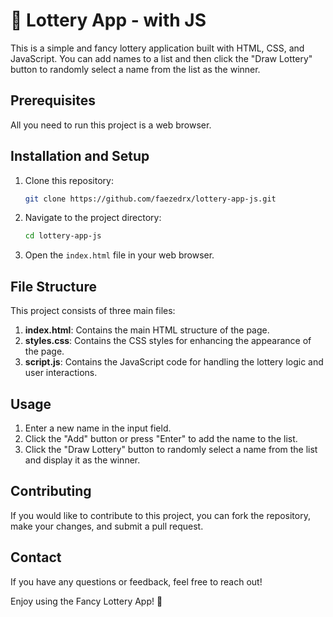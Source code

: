 # 🎉 Lottery App - with JS

This is a simple and fancy lottery application built with HTML, CSS, and JavaScript. You can add names to a list and then click the "Draw Lottery" button to randomly select a name from the list as the winner.

## Prerequisites

All you need to run this project is a web browser.

## Installation and Setup

1. Clone this repository:
    ```bash
    git clone https://github.com/faezedrx/lottery-app-js.git
    ```

2. Navigate to the project directory:
    ```bash
    cd lottery-app-js
    ```

3. Open the `index.html` file in your web browser.

## File Structure

This project consists of three main files:

1. **index.html**: Contains the main HTML structure of the page.
2. **styles.css**: Contains the CSS styles for enhancing the appearance of the page.
3. **script.js**: Contains the JavaScript code for handling the lottery logic and user interactions.

## Usage

1. Enter a new name in the input field.
2. Click the "Add" button or press "Enter" to add the name to the list.
3. Click the "Draw Lottery" button to randomly select a name from the list and display it as the winner.

## Contributing

If you would like to contribute to this project, you can fork the repository, make your changes, and submit a pull request.

## Contact

If you have any questions or feedback, feel free to reach out!

Enjoy using the Fancy Lottery App! 🎉
